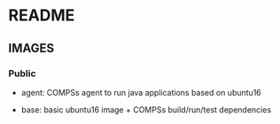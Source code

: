 # README

## IMAGES


### Public
* agent: COMPSs agent to run java applications based on ubuntu16

* base: basic ubuntu16 image + COMPSs build/run/test dependencies

